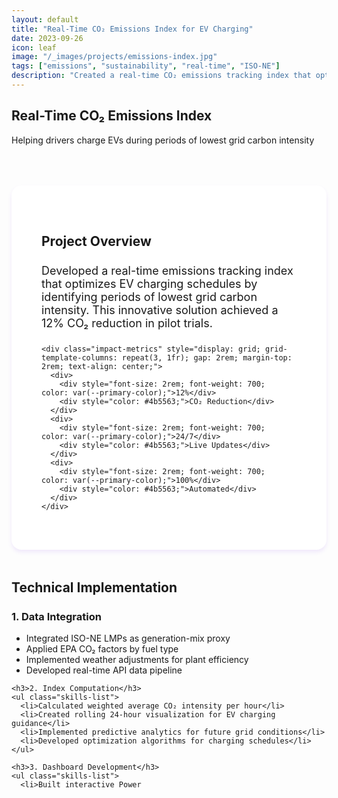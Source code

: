 ```yaml
---
layout: default
title: "Real-Time CO₂ Emissions Index for EV Charging"
date: 2023-09-26
icon: leaf
image: "/_images/projects/emissions-index.jpg"
tags: ["emissions", "sustainability", "real-time", "ISO-NE"]
description: "Created a real-time CO₂ emissions tracking index that optimizes EV charging schedules by identifying periods of lowest grid carbon intensity."
---
```


<section class="page-header">
  <h1>Real-Time CO₂ Emissions Index</h1>
  <p>Helping drivers charge EVs during periods of lowest grid carbon intensity</p>
</section>

<div class="container" style="max-width: 900px; margin: 4rem auto;">
  <div class="project-overview" style="background: white; padding: 3rem; border-radius: 1rem; box-shadow: 0 4px 6px rgba(124, 58, 237, 0.1); margin-bottom: 3rem;">
    <h2 style="color: var(--secondary-color); margin-bottom: 1.5rem;">Project Overview</h2>
    <p style="font-size: 1.125rem; margin-bottom: 1.5rem;">Developed a real-time emissions tracking index that optimizes EV charging schedules by identifying periods of lowest grid carbon intensity. This innovative solution achieved a 12% CO₂ reduction in pilot trials.</p>
    
    <div class="impact-metrics" style="display: grid; grid-template-columns: repeat(3, 1fr); gap: 2rem; margin-top: 2rem; text-align: center;">
      <div>
        <div style="font-size: 2rem; font-weight: 700; color: var(--primary-color);">12%</div>
        <div style="color: #4b5563;">CO₂ Reduction</div>
      </div>
      <div>
        <div style="font-size: 2rem; font-weight: 700; color: var(--primary-color);">24/7</div>
        <div style="color: #4b5563;">Live Updates</div>
      </div>
      <div>
        <div style="font-size: 2rem; font-weight: 700; color: var(--primary-color);">100%</div>
        <div style="color: #4b5563;">Automated</div>
      </div>
    </div>
  </div>

  <h2 style="color: var(--secondary-color); margin: 3rem 0 1.5rem;">Technical Implementation</h2>
  
  <div class="implementation-section">
    <h3>1. Data Integration</h3>
    <ul class="skills-list">
      <li>Integrated ISO-NE LMPs as generation-mix proxy</li>
      <li>Applied EPA CO₂ factors by fuel type</li>
      <li>Implemented weather adjustments for plant efficiency</li>
      <li>Developed real-time API data pipeline</li>
    </ul>

    <h3>2. Index Computation</h3>
    <ul class="skills-list">
      <li>Calculated weighted average CO₂ intensity per hour</li>
      <li>Created rolling 24-hour visualization for EV charging guidance</li>
      <li>Implemented predictive analytics for future grid conditions</li>
      <li>Developed optimization algorithms for charging schedules</li>
    </ul>

    <h3>3. Dashboard Development</h3>
    <ul class="skills-list">
      <li>Built interactive Power